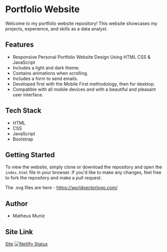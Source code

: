 # Portfolio Website

Welcome to my portfolio website repository! This website showcases my projects, experience, and skills as a data analyst.

## Features
- Responsive Personal Portfolio Website Design Using HTML CSS & JavaScript
- Includes a light and dark theme.
- Contains animations when scrolling.
- Includes a form to send emails.
- Developed first with the Mobile First methodology, then for desktop.
- Compatible with all mobile devices and with a beautiful and pleasant user interface.

## Tech Stack
- HTML
- CSS
- JavaScript
- Bootstrap

## Getting Started
To view the website, simply clone or download the repository and open the `index.html` file in your browser. If you'd like to make any changes, feel free to fork the repository and make a pull request.

The .svg files are here - https://worldvectorlogo.com/

## Author
- Matheus Muniz

## Site Link

[Site](portfolio-math-muniz.netlify.app)
[![Netlify Status](https://api.netlify.com/api/v1/badges/7b636ad4-e8d4-4db2-b239-e233c62abf95/deploy-status)](https://app.netlify.com/sites/tiny-capybara-415340/deploys)
